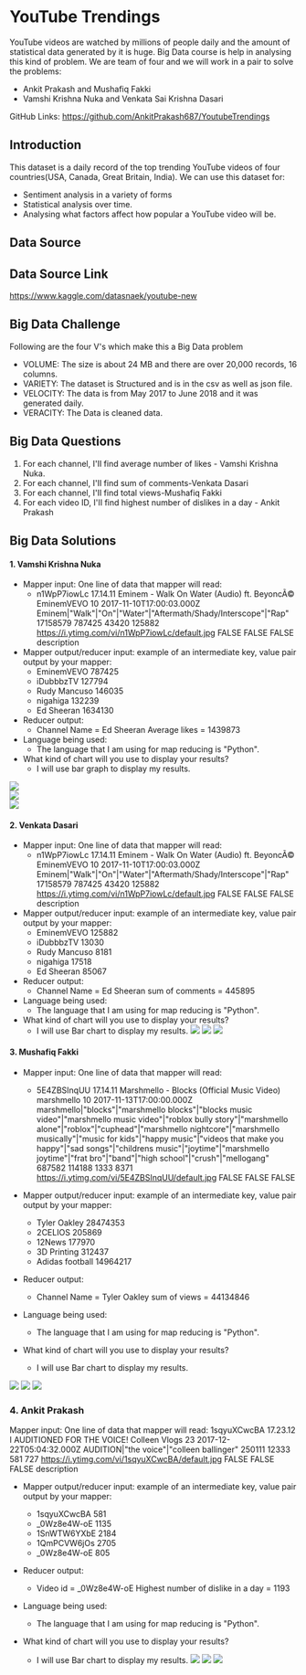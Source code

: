 # YouTube Trendings

YouTube videos are watched by millions of people daily and the amount of statistical data generated by it is huge. Big Data course is help in analysing this kind of problem. We are team of four and we will work in a pair to solve the problems:

* Ankit Prakash and Mushafiq Fakki
* Vamshi Krishna Nuka and Venkata Sai Krishna Dasari

GitHub Links: https://github.com/AnkitPrakash687/YoutubeTrendings

## Introduction

This dataset is a daily record of the top trending YouTube videos of four countries(USA, Canada, Great Britain, India). We can use this dataset for: 
* Sentiment analysis in a variety of forms
* Statistical analysis over time.
* Analysing what factors affect how popular a YouTube video will be.

## Data Source

## Data Source Link

https://www.kaggle.com/datasnaek/youtube-new

## Big Data Challenge

Following are the four V's which make this a Big Data problem

* VOLUME: The size is about 24 MB and there are over 20,000 records, 16 columns.
* VARIETY: The dataset is Structured and is in the csv as well as json file.
* VELOCITY: The data is from May 2017 to June 2018 and it was generated daily.
* VERACITY: The Data is cleaned data.

## Big Data Questions

1. For each channel, I'II find average number of likes - Vamshi Krishna Nuka.
2. For each channel, I'II find sum of  comments-Venkata Dasari
3. For each channel, I'II find total views-Mushafiq Fakki
4. For each video ID, I'II find highest number of dislikes in a day - Ankit Prakash

## Big Data Solutions
#### 1. Vamshi Krishna Nuka
* Mapper input: One line of data that mapper will read:            
     * n1WpP7iowLc	17.14.11	Eminem  -  Walk  On  Water  (Audio)  ft.  BeyoncÃ©	EminemVEVO	10	2017-11-10T17:00:03.000Z	Eminem|"Walk"|"On"|"Water"|"Aftermath/Shady/Interscope"|"Rap"	17158579	787425	43420	125882	https://i.ytimg.com/vi/n1WpP7iowLc/default.jpg	FALSE	FALSE	FALSE	description          
* Mapper output/reducer input: example of an intermediate key, value pair output by your mapper:          
     * EminemVEVO 787425
     * iDubbbzTV 127794
     * Rudy Mancuso 146035
     * nigahiga 132239
     * Ed Sheeran 1634130
* Reducer output:
    *  Channel Name = Ed Sheeran Average likes = 1439873
* Language being used:
    * The language that I am using for map reducing is "Python".
* What kind of chart will you use to display your results? 
    * I will use bar graph to display my results.


![](https://github.com/AnkitPrakash687/YoutubeTrendings/blob/master/images/mapper_avglikes.png)       
![](https://github.com/AnkitPrakash687/YoutubeTrendings/blob/master/images/reducer_avglikes.png)             
![](https://github.com/AnkitPrakash687/YoutubeTrendings/blob/master/images/graph_avglikes.PNG)
           
#### 2. Venkata Dasari
* Mapper input: One line of data that mapper will read:            
     * n1WpP7iowLc	17.14.11	Eminem  -  Walk  On  Water  (Audio)  ft.  BeyoncÃ©	EminemVEVO	10	2017-11-10T17:00:03.000Z	Eminem|"Walk"|"On"|"Water"|"Aftermath/Shady/Interscope"|"Rap"	17158579	787425	43420	125882	https://i.ytimg.com/vi/n1WpP7iowLc/default.jpg	FALSE	FALSE	FALSE	description          
* Mapper output/reducer input: example of an intermediate key, value pair output by your mapper:          
     * EminemVEVO 125882
     * iDubbbzTV 13030
     * Rudy Mancuso 8181
     * nigahiga 17518
     * Ed Sheeran 85067
* Reducer output:
    *  Channel Name = Ed Sheeran sum of  comments = 445895
* Language being used:
    * The language that I am using for map reducing is "Python".
* What kind of chart will you use to display your results? 
    * I will use Bar chart to display my results.
![](https://github.com/AnkitPrakash687/YoutubeTrendings/blob/master/images/mapper_comments.png)
![](https://github.com/AnkitPrakash687/YoutubeTrendings/blob/master/images/reducer_comments.png)
![](https://github.com/AnkitPrakash687/YoutubeTrendings/blob/master/images/comments_graph.png)
    
 #### 3. Mushafiq Fakki
* Mapper input: One line of data that mapper will read:            
     * 5E4ZBSInqUU	17.14.11	Marshmello - Blocks (Official Music Video)	marshmello	10	2017-11-13T17:00:00.000Z	marshmello|"blocks"|"marshmello blocks"|"blocks music video"|"marshmello music video"|"roblox bully story"|"marshmello alone"|"roblox"|"cuphead"|"marshmello nightcore"|"marshmello musically"|"music for kids"|"happy music"|"videos that make you happy"|"sad songs"|"childrens music"|"joytime"|"marshmello joytime"|"frat bro"|"band"|"high school"|"crush"|"mellogang"	687582	114188	1333	8371	https://i.ytimg.com/vi/5E4ZBSInqUU/default.jpg	FALSE	FALSE	FALSE	
	
        
* Mapper output/reducer input: example of an intermediate key, value pair output by your mapper:          
     * Tyler Oakley 28474353
     * 2CELIOS 205869
     * 12News 177970 
     * 3D Printing 312437
     * Adidas football 14964217
* Reducer output:
    *  Channel Name = Tyler Oakley sum of views = 44134846
* Language being used:
    * The language that I am using for map reducing is "Python".
* What kind of chart will you use to display your results? 
    * I will use Bar chart to display my results.
   
![](https://github.com/AnkitPrakash687/YoutubeTrendings/blob/master/images/mapper_views.PNG)
![](https://github.com/AnkitPrakash687/YoutubeTrendings/blob/master/images/reducer_views.PNG)
![](https://github.com/AnkitPrakash687/YoutubeTrendings/blob/master/images/Views_Graph.PNG)
  
### 4. Ankit Prakash
Mapper input: One line of data that mapper will read:
1sqyuXCwcBA 17.23.12 I AUDITIONED FOR THE VOICE! Colleen Vlogs 23 2017-12-22T05:04:32.000Z AUDITION|"the voice"|"colleen ballinger" 250111 12333 581 727 https://i.ytimg.com/vi/1sqyuXCwcBA/default.jpg FALSE FALSE FALSE description

* Mapper output/reducer input: example of an intermediate key, value pair output by your mapper:

	* 1sqyuXCwcBA 581
	* _0Wz8e4W-oE 1135
	* 1SnWTW6YXbE 2184
	* 1QmPCVW6jOs 2705
	* _0Wz8e4W-oE 805

* Reducer output:

	* Video id = _0Wz8e4W-oE Highest number of dislike in a day = 1193

* Language being used:

	* The language that I am using for map reducing is "Python".

* What kind of chart will you use to display your results?

	* I will use Bar chart to display my results.
![](https://github.com/AnkitPrakash687/YoutubeTrendings/blob/master/images/dislike_mapper_output.png)
![](https://github.com/AnkitPrakash687/YoutubeTrendings/blob/master/images/dislikes_reducer_output.png)
![](https://github.com/AnkitPrakash687/YoutubeTrendings/blob/master/images/chart_dislikes.png)
